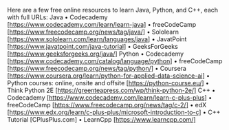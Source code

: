 Here are a few  free online resources to learn Java, Python, and C++, each with full URLs:
Java
• Codecademy [https://www.codecademy.com/learn/learn-java]
• freeCodeCamp [https://www.freecodecamp.org/news/tag/java/]
• Sololearn [https://www.sololearn.com/learn/languages/java]
• JavatPoint [https://www.javatpoint.com/java-tutorial]
• GeeksForGeeks [https://www.geeksforgeeks.org/java/]
Python
• Codecademy [https://www.codecademy.com/catalog/language/python]
• freeCodeCamp [https://www.freecodecamp.org/news/tag/python/]
• Coursera [https://www.coursera.org/learn/python-for-applied-data-science-ai]
• Python courses: online, onsite and offsite [https://python-course.eu/]
• Think Python 2E [https://greenteapress.com/wp/think-python-2e/]
C++
• Codecademy [https://www.codecademy.com/learn/learn-c-plus-plus]
• freeCodeCamp [https://www.freecodecamp.org/news/tag/c-2/]
• edX [https://www.edx.org/learn/c-plus-plus/microsoft-introduction-to-c]
• C++ Tutorial [CPlusPlus.com]
• LearnCpp [https://www.learncpp.com/]
